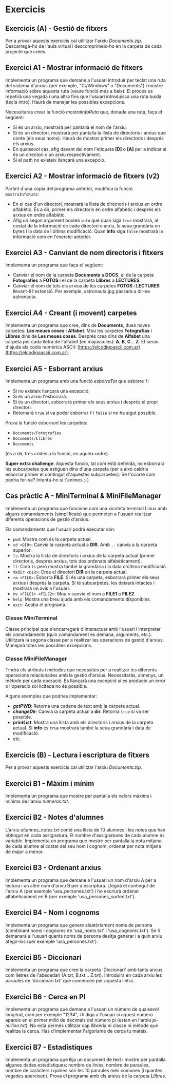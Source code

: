 # Exercicis

## Exercicis (A) - Gestió de fitxers

Per a provar aquests exercicis cal utilitzar l'arxiu *Documents.zip*. Descarrega-ho de l'aula virtual i descomprimeix-ho en la carpeta de cada projecte que crees.

## Exercici A1 - Mostrar informació de fitxers

Implementa un programa que demane a l'usuari introduir per teclat una ruta del sistema d'arxius (per exemple, "C:/Windows" o "Documents") i mostre informació sobre aquesta ruta (veure funció més a baix). El procés es repetirà una vegada i una altra fins que l'usuari introduïsca una ruta buida (tecla intro). Haurà de manejar les possibles excepcions.

Necessitaràs crear la funció *mostraInfoRuta* que, donada una ruta, faça el següent:

- Si és un arxiu, mostrarà per pantalla el nom de l'arxiu.
- Si és un directori, mostrarà per pantalla la llista de directoris i arxius que conté (els seus noms). Haurà de mostrar primer els directoris i després els arxius.
- En qualsevol cas, afig davant del nom l'etiqueta **[D]** o **[A]** per a indicar si és un directori o un arxiu respectivament.
- Si el path no existeix llançarà una excepció.

## Exercici A2 - Mostrar informació de fitxers (v2)

Partint d'una còpia del programa anterior, modifica la funció `mostraInfoRuta`:

- En el cas d'un directori, mostrarà la llista de directoris i arxius en ordre alfabètic. És a dir, primer els directoris en ordre alfabètic i després els arxius en ordre alfabètic.
- Afig un segon argument booleà `info` que quan siga `true` mostrarà, al costat de la informació de cada directori o arxiu, la seua grandària en bytes i la data de l'última modificació. Quan **info** siga `false` mostrarà la informació com en l'exercici anterior.

## Exercici A3 - Canviant de nom directoris i fitxers

Implementa un programa que faça el següent:

- Canviar el nom de la carpeta **Documents** a **DOCS**, el de la carpeta **Fotografies** a **FOTOS** i el de la carpeta **Llibres** a **LECTURES**.
- Canviar el nom de tots els arxius de les carpetes **FOTOS** i **LECTURES** llevant-li l'extensió. Per exemple, astronauta.jpg passarà a dir-se astronauta.

## Exercici A4 - Creant (i movent) carpetes

Implementa un programa que cree, dins de **Documents**, dues noves carpetes: **Les meues coses** i **Alfabet**. Mou les carpetes **Fotografias** i **Llibres** dins de **Les meues coses**. Després crea dins de **Alfabet** una carpeta per cada lletra de l'alfabet (en majúscules): **A**, **B**, **C**... **Z**. Et seran d'ajuda els codis numèrics ASCII: [https://elcodigoascii.com.ar](https://elcodigoascii.com.ar).

## Exercici A5 - Esborrant arxius

Implementa un programa amb una funció *esborraTot* que esborre `f`:  

- Si no existeix llançarà una excepció.  
- Si és un arxiu l'esborrarà.  
- Si és un directori, esborrarà primer els seus arxius i després el propi directori.  
- Retornarà `true` si va poder esborrar `f` i `false` si no ha sigut possible.  

Prova la funció esborrant les carpetes:

- `Documents/Fotografias`
- `Documents/Llibres`
- `Documents`

(és a dir, tres crides a la funció, en aqueix ordre).

**Super extra challenge**: Aquesta funció, tal com està definida, no esborrarà les subcarpetes que estiguen dins d'una carpeta (per a això caldria esborrar primer el contingut d'aquestes subcarpetes). Se t'ocorre com podria fer-se? Intenta-ho si t'animes ;-)

## Cas pràctic A - MiniTerminal & MiniFileManager

Implementa un programa que funcione com una xicoteta terminal Linux amb alguns comandaments (simplificats) que permeten a l'usuari realitzar diferents operacions de gestió d'arxius.  

Els comandaments que l'usuari podrà executar són:  

- `pwd`: Mostra com és la carpeta actual.
- `cd <DIR>`: Canvia la carpeta actual a **DIR**. Amb `..` canvia a la carpeta superior.
- `ls`: Mostra la llista de directoris i arxius de la carpeta actual (primer directoris, després arxius, tots dos ordenats alfabèticament).
- `ll`: Com `ls` però mostra també la grandària i la data d'última modificació.
- `mkdir <DIR>`: Crea el directori **DIR** en la carpeta actual.
- `rm <FILE>`: Esborra **FILE**. Si és una carpeta, esborrarà primer els seus arxius i després la carpeta. Si té subcarpetes, les deixarà intactes i mostrarà un avís a l'usuari.
- `mv <FILE1> <FILE2>`: Mou o canvia el nom a **FILE1** a **FILE2**.
- `help`: Mostra una breu ajuda amb els comandaments disponibles.
- `exit`: Acaba el programa.

### Classe MiniTerminal

Classe principal que s'encarregarà d'interactuar amb l'usuari i interpretar els comandaments (quin comandament es demana, arguments, etc.). Utilitzarà la segona classe per a realitzar les operacions de gestió d'arxius. Manejarà totes les possibles excepcions.

### Classe MiniFileManager

Tindrà els atributs i mètodes que necessites per a realitzar les diferents operacions relacionades amb la gestió d'arxius. Necessitaràs, almenys, un mètode per cada operació. Es llançarà una excepció si es produeix un error o l'operació sol·licitada no és possible.  

Alguns exemples que podries implementar:  

- ***getPWD***: Retorna una cadena de text amb la carpeta actual.  
- ***changeDir***: Canvia la carpeta actual a **dir**. Retorna `true` si va ser possible.  
- ***printList***: Mostra una llista amb els directoris i arxius de la carpeta actual. Si **info** és `true` mostrarà també la seua grandària i data de modificació.  
- etc.  

## Exercicis (B) - Lectura i escriptura de fitxers

Per a provar aquests exercicis cal utilitzar l'arxiu *Documents.zip*.

## Exercici B1 - Màxim i mínim

Implementa un programa que mostre per pantalla els valors màxims i mínims de l'arxiu *numeros.txt*.

## Exercici B2 - Notes d'alumnes

L'arxiu *alumnes_notes.txt* conté una llista de 10 alumnes i les notes que han obtingut en cada assignatura. El nombre d'assignatures de cada alumne és variable. Implementa un programa que mostre per pantalla la nota mitjana de cada alumne al costat del seu nom i cognom, ordenat per nota mitjana de major a menor.

## Exercici B3 - Ordenant arxius

Implementa un programa que demane a l'usuari un nom d'arxiu A per a lectura i un altre nom d'arxiu B per a escriptura. Llegirà el contingut de l'arxiu A (per exemple 'usa_persones.txt') i ho escriurà ordenat alfabèticament en B (per exemple 'usa_persones_sorted.txt').

## Exercici B4 - Nom i cognoms

Implementa un programa que genere aleatòriament noms de persona (combinant noms i cognoms de 'usa_noms.txt' i 'usa_cognoms.txt'). Se li demanarà a l'usuari quants noms de persona desitja generar i a quin arxiu afegir-los (per exemple 'usa_persones.txt').

## Exercici B5 - Diccionari

Implementa un programa que cree la carpeta 'Diccionari' amb tants arxius com lletres de l'abecedari (A.txt, B.txt… Z.txt). Introduirà en cada arxiu les paraules de 'diccionari.txt' que comencen per aquesta lletra.

## Exercici B6 - Cerca en PI

Implementa un programa que demane a l'usuari un número de qualsevol longitud, com per exemple "1234", i li diga a l'usuari si aquest número apareix en el primer milió de decimals del número pi (estan en l'arxiu *pi-million.txt*). No està permés utilitzar cap llibreria ni classe ni mètode que realitze la cerca. Has d'implementar l'algorisme de cerca tu mateix.

## Exercici B7 - Estadístiques

Implementa un programa que llija un document de text i mostre per pantalla algunes dades estadístiques: nombre de línies, nombre de paraules, nombre de caràcters i quines són les 10 paraules més comunes (i quantes vegades apareixen). Prova el programa amb els arxius de la carpeta *Llibres*.
